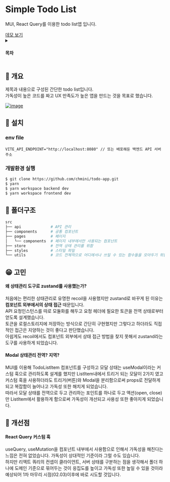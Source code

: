 <a name="readme-top"></a>

# Simple Todo List

<p>
  MUI, React Query를 이용한 todo list앱 입니다.
</p>
<a href="https://papa-todo-app.vercel.app">데모 보기</a>

<details>
  <summary>
    <h4>목차</h4>
  </summary>
  <div>
    <ol>
      <li><a href="#page_facing_up-개요">:page_facing_up: 개요</a></li>
      <li>
        <a href="#wrench-설치">:wrench: 설치</a>
        <ul>
          <li><a href="#env-file">env file</a></li>
          <li><a href="#개발환경-실행">개발환경 실행</a></li>
        </ul>
      </li>      
      <li><a href="#file_folder-폴더구조">:file_folder: 폴더구조</a></li>
      <li><a href="#grin-고민">:grin: 고민</a></li>
      <li><a href="#rocket-개선점">:rocket: 개선점</a></li>
    </ol>
  </div>
</details>

## :page_facing_up: 개요

제목과 내용으로 구성된 간단한 todo list입니다.<br/>
가독성이 높은 코드를 짜고 UX 만족도가 높은 앱을 만드는 것을 목표로 했습니다.

[![image](https://user-images.githubusercontent.com/39076382/216623592-4f1b98d6-15e2-470b-b92a-688f3e1f3bbb.png)](https://papa-todo-app.vercel.app)

## :wrench: 설치

### env file

```
VITE_API_ENDPOINT="http://localhost:8080" // 또는 배포해둔 백엔드 API 서버 주소
```

### 개발환경 실행

```bash
$ git clone https://github.com/chmini/todo-app.git
$ yarn
$ yarn workspace backend dev
$ yarn workspace frontend dev
```

## :file_folder: 폴더구조

```bash
src
├── api             # API 관리
├── components      # 공통 컴포넌트
├── pages           # 페이지 
│   └── components  # 페이지 내부에서만 사용되는 컴포넌트
├── store           # 전역 상태 관리를 위함
├── styles          # 스타일 파일
└── utils           # 코드 전체적으로 어디에서나 쓰일 수 있는 함수들을 모아두기 위함
```

## :grin: 고민

#### 왜 상태관리 도구로 zustand를 사용했는가?

처음에는 편리한 상태관리로 유명한 recoil을 사용했지만 zustand로 바꾸게 된 이유는 **컴포넌트 외부에서의 상태 접근** 때문입니다.<br/>
API 요청인스턴스를 따로 모듈화를 해두고 요청 헤더에 필요한 토큰을 전역 상태로부터 얻도록 설계했습니다.<br/>
토큰을 로컬스토리지에 저장하는 방식으로 간단히 구현했지만 그렇다고 하더라도 직접적인 접근은 지양하는 것이 좋다고 판단했습니다.<br/>
아쉽게도 recoil에서도 컴포넌트 외부에서 상태 접근 방법을 찾지 못해서 zustand라는 도구를 사용하게 되었습니다.

#### Modal 상태관리 전역? 지역?

MUI를 이용해 TodoListItem 컴포넌트를 구성하고 모달 상태는 useModal이라는 커스텀 훅으로 관리하도록 설계를 했지만 
ListItem내에서 트리거 되는 모달이 2가지 였고 커스텀 훅을 사용하더라도 트리거(버튼)와 Modal을 분리함으로써 props로 전달하게 되고 복잡함이 늘어나고 가독성 또한 해치게 되었습니다.<br />
따라서 모달 상태를 전역으로 두고 관리하는 포인트를 하나로 두고 액션(open, close)만 ListItem에서 활용하게 함으로써 가독성이 개선되고 사용성 또한 좋아지게 되었습니다.

## :rocket: 개선점

#### React Query 커스텀 훅

useQuery, useMutation을 컴포넌트 내부에서 사용함으로 인해서 가독성을 해친다는 느낌은 전혀 없었습니다. 가독성이 상대적인 기준이라 그럴 수도 있습니다.<br />
하지만 리액트 쿼리의 컨셉이 클라이언트, 서버 상태를 구분하는 점을 생각해서 
폴더 하나에 도메인 기준으로 묶어두는 것이 응집도를 높이고 가독성 또한 높일 수 있을 것이라 예상되어 1차 마무리 시점(02.03)이후에 바로 시도할 것입니다.

  
  
  
  
  
  
  
  
  
  
  

